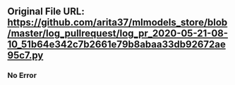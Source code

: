 ## Original File URL: https://github.com/arita37/mlmodels_store/blob/master/log_pullrequest/log_pr_2020-05-21-08-10_51b64e342c7b2661e79b8abaa33db92672ae95c7.py<br />

### No Error
